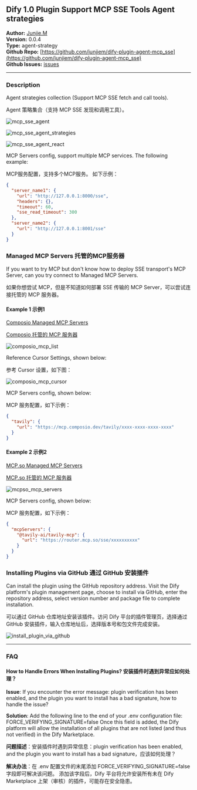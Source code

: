 ## Dify 1.0 Plugin Support MCP SSE Tools Agent strategies

**Author:** [Junjie.M](https://github.com/junjiem)  
**Version:** 0.0.4  
**Type:** agent-strategy  
**Github Repo:** [https://github.com/junjiem/dify-plugin-agent-mcp_sse](https://github.com/junjiem/dify-plugin-agent-mcp_sse)   
**Github Issues:** [issues](https://github.com/junjiem/dify-plugin-agent-mcp_sse/issues)  


---


### Description

Agent strategies collection (Support MCP SSE fetch and call tools).

Agent 策略集合（支持 MCP SSE 发现和调用工具）。

![mcp_sse_agent](_assets/mcp_sse_agent.png)

![mcp_sse_agent_strategies](_assets/mcp_sse_agent_strategies.png)

![mcp_sse_agent_react](_assets/mcp_sse_agent_react.png)


MCP Servers config, support multiple MCP services. The following example:

MCP服务配置，支持多个MCP服务。 如下示例：

```json
{
  "server_name1": {
    "url": "http://127.0.0.1:8000/sse",
    "headers": {},
    "timeout": 60,
    "sse_read_timeout": 300
  },
  "server_name2": {
    "url": "http://127.0.0.1:8001/sse"
  }
}
```


### Managed MCP Servers 托管的MCP服务器

If you want to try MCP but don't know how to deploy SSE transport's MCP Server, can you try connect to Managed MCP Servers.

如果你想尝试 MCP，但是不知道如何部署 SSE 传输的 MCP Server，可以尝试连接托管的 MCP 服务器。

#### Example 1  示例1

[Composio Managed MCP Servers](https://mcp.composio.dev)

[Composio 托管的 MCP 服务器](https://mcp.composio.dev)

![composio_mcp_list](_assets/composio_mcp_list.png)

Reference Cursor Settings, shown below:

参考 Cursor 设置，如下图：

![composio_mcp_cursor](_assets/composio_mcp_cursor.png)

MCP Servers config, shown below:

MCP 服务配置，如下示例：

```json
{
  "tavily": {
    "url": "https://mcp.composio.dev/tavily/xxxx-xxxx-xxxx-xxxx"
  }
}
```



#### Example 2  示例2

[MCP.so Managed MCP Servers](https://mcp.so/playground)

[MCP.so 托管的 MCP 服务器](https://mcp.so/playground)

![mcpso_mcp_servers](_assets/mcpso_mcp_servers.png)

MCP Servers config, shown below:

MCP 服务配置，如下示例：

```json
{
  "mcpServers": {
    "@tavily-ai/tavily-mcp": {
      "url": "https://router.mcp.so/sse/xxxxxxxxxx"
    }
  }
}
```



### Installing Plugins via GitHub  通过 GitHub 安装插件

Can install the plugin using the GitHub repository address. Visit the Dify platform's plugin management page, choose to install via GitHub, enter the repository address, select version number and package file to complete installation.

可以通过 GitHub 仓库地址安装该插件。访问 Dify 平台的插件管理页，选择通过 GitHub 安装插件，输入仓库地址后，选择版本号和包文件完成安装。

![install_plugin_via_github](_assets/install_plugin_via_github.png)



---



### FAQ

#### How to Handle Errors When Installing Plugins? 安装插件时遇到异常应如何处理？

**Issue**: If you encounter the error message: plugin verification has been enabled, and the plugin you want to install has a bad signature, how to handle the issue?

**Solution**: Add the following line to the end of your .env configuration file: FORCE_VERIFYING_SIGNATURE=false
Once this field is added, the Dify platform will allow the installation of all plugins that are not listed (and thus not verified) in the Dify Marketplace.

**问题描述**：安装插件时遇到异常信息：plugin verification has been enabled, and the plugin you want to install has a bad signature，应该如何处理？

**解决办法**：在 .env 配置文件的末尾添加 FORCE_VERIFYING_SIGNATURE=false 字段即可解决该问题。
添加该字段后，Dify 平台将允许安装所有未在 Dify Marketplace 上架（审核）的插件，可能存在安全隐患。

